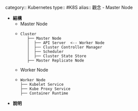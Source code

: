 category:: Kubernetes
type:: #K8S
alias:: 觀念 - Master Node

- **結構**
	- Master Node
	- ```
	  Cluster
	     ├── Master Node
	     │  ├── API Server  <-- Worker Node
	     │  ├── Cluster Controller Manager
	     │  ├── Scheduler
	     │  ├── Cluster State Store
	     ├── Master Replicate Node
	  ```
	- Worker Node
	- ```
	  Worker Node
	  ├── Kubelet Service
	  ├── Kube Proxy Service
	  ├── Container Runtime
	  ```
- **說明**